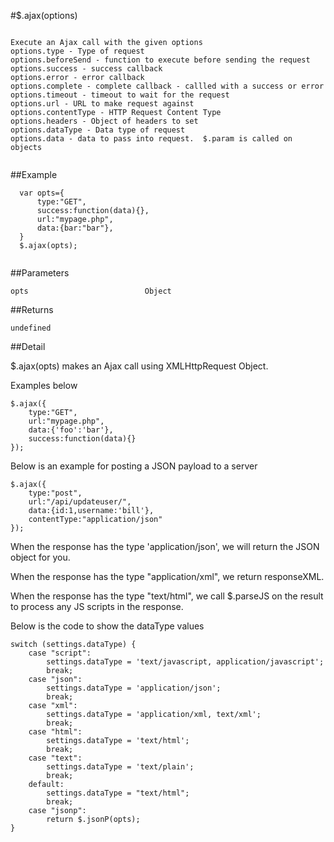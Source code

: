 #$.ajax(options)

```

Execute an Ajax call with the given options
options.type - Type of request
options.beforeSend - function to execute before sending the request
options.success - success callback
options.error - error callback
options.complete - complete callback - callled with a success or error
options.timeout - timeout to wait for the request
options.url - URL to make request against
options.contentType - HTTP Request Content Type
options.headers - Object of headers to set
options.dataType - Data type of request
options.data - data to pass into request.  $.param is called on objects
  
```

##Example

```
  var opts={
      type:"GET",
      success:function(data){},
      url:"mypage.php",
      data:{bar:"bar"},
  }
  $.ajax(opts);
  
```


##Parameters

```
opts                          Object

```

##Returns

```
undefined
```

##Detail

$.ajax(opts) makes an Ajax call using XMLHttpRequest Object.

Examples below

```
$.ajax({
    type:"GET",
    url:"mypage.php",
    data:{'foo':'bar'},
    success:function(data){}
});
```

Below is an example for posting a JSON payload to a server

```
$.ajax({
    type:"post",
    url:"/api/updateuser/",
    data:{id:1,username:'bill'},
    contentType:"application/json"
});
```

When the response has the type 'application/json', we will return the JSON object for you.

When the response has the type "application/xml", we return responseXML.

When the response has the type "text/html", we call $.parseJS on the result to process any JS scripts in the response.

Below is the code to show the dataType values

```
switch (settings.dataType) {
    case "script":
        settings.dataType = 'text/javascript, application/javascript';
        break;
    case "json":
        settings.dataType = 'application/json';
        break;
    case "xml":
        settings.dataType = 'application/xml, text/xml';
        break;
    case "html":
        settings.dataType = 'text/html';
        break;
    case "text":
        settings.dataType = 'text/plain';
        break;
    default:
        settings.dataType = "text/html";
        break;
    case "jsonp":
        return $.jsonP(opts);
}
```
